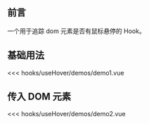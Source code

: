 ## 前言

一个用于追踪 dom 元素是否有鼠标悬停的 Hook。

<script setup>
  import Demo1 from './demos/demo1.vue'
  import Demo2 from './demos/demo2.vue'
</script>

## 基础用法

<demo1 />

<<< hooks/useHover/demos/demo1.vue

## 传入 DOM 元素

<demo2 />

<<< hooks/useHover/demos/demo2.vue
